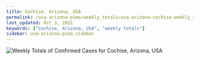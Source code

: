```yaml
---
title: Cochise, Arizona, USA
permalink: /usa-arizona-pima/weekly_totals/usa-arizona-cochise-weekly_totals.html
last_updated: Oct 3, 2021
keywords: ["Cochise, Arizona, USA", "weekly totals"]
sidebar: usa-arizona-pima_sidebar
---
```


![Weekly Totals of Confirmed Cases for Cochise, Arizona, USA](/covid_tracker/images/graphs/usa-arizona-cochise-weekly_totals_graph.png)

